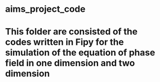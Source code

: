 # aims_project_code
# This folder are consisted of the codes written in Fipy for the simulation of the equation of phase field in one dimension and two dimension
